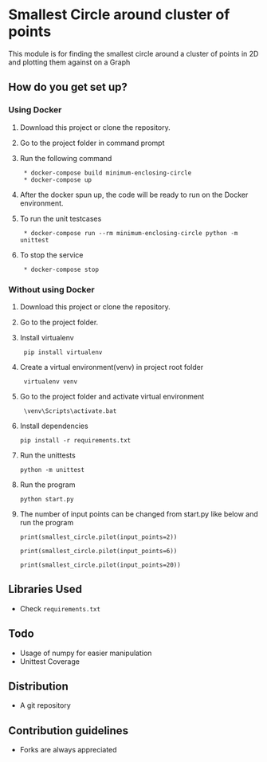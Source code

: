 # Smallest Circle around cluster of points #
This module is for finding the
smallest circle around a cluster of points in 2D
and plotting them against on a Graph

## How do you get set up? ##

### Using Docker ###
1. Download this project or clone the repository.
2. Go to the project folder in command prompt
3. Run the following command

        * docker-compose build minimum-enclosing-circle
        * docker-compose up
        
4. After the docker spun up, the code will be ready to run on the Docker environment.
5. To run the unit testcases

        * docker-compose run --rm minimum-enclosing-circle python -m unittest
        
6. To stop the service

        * docker-compose stop

### Without using Docker ###

1. Download this project or clone the repository.
2. Go to the project folder.
3. Install virtualenv

        pip install virtualenv
 
4. Create a virtual environment(venv) in project root folder

        virtualenv venv
        
5. Go to the project folder and activate virtual environment
 
        \venv\Scripts\activate.bat            
        
6. Install dependencies

       pip install -r requirements.txt
       
6. Run the unittests

       python -m unittest
       
7. Run the program
        
       python start.py
 
8. The number of input points can be changed from start.py like below and run the program
   
     `print(smallest_circle.pilot(input_points=2))`
     
     `print(smallest_circle.pilot(input_points=6))`
     
     `print(smallest_circle.pilot(input_points=20))`
     
## Libraries Used ##

- Check `requirements.txt`

## Todo ##

- Usage of numpy for easier manipulation
- Unittest Coverage

## Distribution ##

- A git repository

## Contribution guidelines ##
- Forks are always appreciated




 
         
      
 
